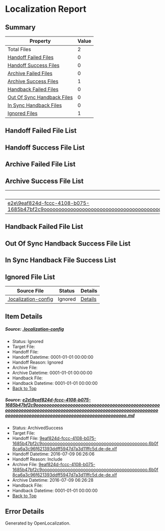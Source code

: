 # <a name='report-top'></a> Localization Report

## Summary
 Property | Value 
 -------- | ----- 
 Total Files | 2
[ Handoff Failed Files ](#handoff-failed-list)| 0
[ Handoff Success Files ](#handoff-success-list)| 0
[ Archive Failed Files ](#archive-failed-list)| 0
[ Archive Success Files ](#archive-success-list)| 1
[ Handback Failed Files ](#handback-failed-list)| 0
[ Out Of Sync Handback Files ](#outofsync-handback-success-list)| 0
[ In Sync Handback Files ](#insync-handback-success-list)| 0
[ Ignored Files ](#ignored-list)| 1

## <a name='handoff-failed-list'></a> Handoff Failed File List

## <a name='handoff-success-list'></a> Handoff Success File List

## <a name='archive-failed-list'></a> Archive Failed File List

## <a name='archive-success-list'></a> Archive Success File List
 Source File | Status | Details 
 ----------- | ------ | ------- 
 [e2e\9eaf824d-fccc-4108-b075-1685b47bf2c9ooooooooooooooooooooooooooooooooooooooooooooooooooooooooooooooooooooooooooooooooooooooooooooooooooooooooooooooooooooooooooooooooooooooooooooooooooooooo.md](https://github.com/OpenLocalizationTestOrg/oltest/blob/0fbe39be8bf0a9c96e1f7f3907c9432ba391dc11/e2e/9eaf824d-fccc-4108-b075-1685b47bf2c9ooooooooooooooooooooooooooooooooooooooooooooooooooooooooooooooooooooooooooooooooooooooooooooooooooooooooooooooooooooooooooooooooooooooooooooooooooooooo.md) | ArchivedSuccess | [Details](#8956da3267d94b0fe57db4ca3affcc456d992da41)

## <a name='handback-failed-list'></a> Handback Failed File List

## <a name='outofsync-handback-success-list'></a> Out Of Sync Handback Success File List

## <a name='insync-handback-success-list'></a> In Sync Handback File Success List

## <a name='ignored-list'></a> Ignored File List
 Source File | Status | Details 
 ----------- | ------ | ------- 
 [.localization-config](https://github.com/OpenLocalizationTestOrg/oltest/blob/0fbe39be8bf0a9c96e1f7f3907c9432ba391dc11/.localization-config) | Ignored | [Details](#3d4f252ac210baf56311d7e97dcc2db10974dbd20)

## Item Details
##### <a name='3d4f252ac210baf56311d7e97dcc2db10974dbd20'></a> Source: [.localization-config](https://github.com/OpenLocalizationTestOrg/oltest/blob/0fbe39be8bf0a9c96e1f7f3907c9432ba391dc11/.localization-config)
* Status: Ignored
* Target File: 
* Handoff File: 
* Handoff Datetime: 0001-01-01 00:00:00
* Handoff Reason: Ignored
* Archive File: 
* Archive Datetime: 0001-01-01 00:00:00
* Handback File: 
* Handback Datetime: 0001-01-01 00:00:00
* [Back to Top](#report-top)

##### <a name='8956da3267d94b0fe57db4ca3affcc456d992da41'></a> Source: [e2e\9eaf824d-fccc-4108-b075-1685b47bf2c9ooooooooooooooooooooooooooooooooooooooooooooooooooooooooooooooooooooooooooooooooooooooooooooooooooooooooooooooooooooooooooooooooooooooooooooooooooooooo.md](https://github.com/OpenLocalizationTestOrg/oltest/blob/0fbe39be8bf0a9c96e1f7f3907c9432ba391dc11/e2e/9eaf824d-fccc-4108-b075-1685b47bf2c9ooooooooooooooooooooooooooooooooooooooooooooooooooooooooooooooooooooooooooooooooooooooooooooooooooooooooooooooooooooooooooooooooooooooooooooooooooooooo.md)
* Status: ArchivedSuccess
* Target File: 
* Handoff File: [9eaf824d-fccc-4108-b075-1685b47bf2c9ooooooooooooooooooooooooooooooooooooooooo.6b0f8ca6a3c96f621393ddff5947d7a3d11ffc5d.de-de.xlf](https://github.com/OpenLocalizationTestOrg/olhandoff-e2e/blob/1299aa56a731d226137005cd970df247c3278cb3/ol-handoff/OpenLocalizationTestOrg/oltest-dede-fly/ci/ht/9eaf824d-fccc-4108-b075-1685b47bf2c9ooooooooooooooooooooooooooooooooooooooooo.6b0f8ca6a3c96f621393ddff5947d7a3d11ffc5d.de-de.xlf)
* Handoff Datetime: 2016-07-09 06:26:06
* Handoff Reason: Include
* Archive File: [9eaf824d-fccc-4108-b075-1685b47bf2c9ooooooooooooooooooooooooooooooooooooooooo.6b0f8ca6a3c96f621393ddff5947d7a3d11ffc5d.de-de.xlf](https://github.com/OpenLocalizationTestOrg/olhandoff-e2e/blob/73e7dd1b1321b5fa414df488583517766fc9d330/ol-archive/OpenLocalizationTestOrg/oltest-dede-fly/ci/ht/9eaf824d-fccc-4108-b075-1685b47bf2c9ooooooooooooooooooooooooooooooooooooooooo.6b0f8ca6a3c96f621393ddff5947d7a3d11ffc5d.de-de.xlf)
* Archive Datetime: 2016-07-09 06:26:28
* Handback File: 
* Handback Datetime: 0001-01-01 00:00:00
* [Back to Top](#report-top)


## Error Details

Generated by OpenLocalization.
